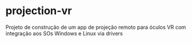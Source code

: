 # projection-vr
Projeto de construção de um app de projeção remoto para óculos VR com integração aos SOs Windows e Linux via drivers
